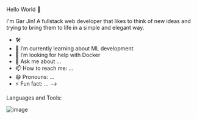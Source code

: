 Hello World 👋

I'm Gar Jin! A fullstack web developer that likes to think of new ideas and trying to bring them to life in a simple and elegant way. 

- 🛠 
- 🌱 I’m currently learning about ML development
- 🤔 I’m looking for help with Docker
- 💬 Ask me about ...
- 📫 How to reach me: ...
- 😄 Pronouns: ...
- ⚡ Fun fact: ...
-->

Languages and Tools:

![image](https://github.com/gjinhung/gjinhung/assets/115123779/f39e43e0-c754-41eb-ae24-844d2de61973)

